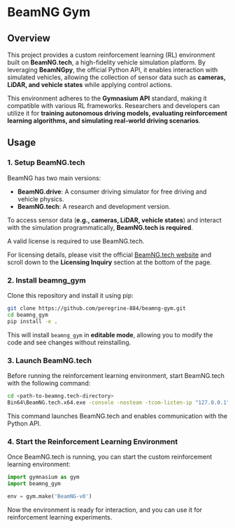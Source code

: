 # BeamNG Gym

## Overview  

This project provides a custom reinforcement learning (RL) environment built on **BeamNG.tech**, a high-fidelity vehicle simulation platform. By leveraging **BeamNGpy**, the official Python API, it enables interaction with simulated vehicles, allowing the collection of sensor data such as **cameras, LiDAR, and vehicle states** while applying control actions.  

This environment adheres to the **Gymnasium API** standard, making it compatible with various RL frameworks. Researchers and developers can utilize it for **training autonomous driving models, evaluating reinforcement learning algorithms, and simulating real-world driving scenarios**.

## Usage
### 1. Setup BeamNG.tech  
BeamNG has two main versions:  

- **BeamNG.drive**: A consumer driving simulator for free driving and vehicle physics.  
- **BeamNG.tech**: A research and development version.  

To access sensor data (**e.g., cameras, LiDAR, vehicle states**) and interact with the simulation programmatically, **BeamNG.tech is required**.  

A valid license is required to use BeamNG.tech.  

For licensing details, please visit the official [BeamNG.tech website](https://www.beamng.tech) and scroll down to the **Licensing Inquiry** section at the bottom of the page.

### 2. Install beamng_gym  

Clone this repository and install it using pip:  

```sh
git clone https://github.com/peregrine-884/beamng-gym.git
cd beamng_gym
pip install -e .
```  

This will install `beamng_gym` in **editable mode**, allowing you to modify the code and see changes without reinstalling.  

### 3. Launch BeamNG.tech  

Before running the reinforcement learning environment, start BeamNG.tech with the following command:  

```sh
cd <path-to-beamng.tech-directory>  
Bin64\BeamNG.tech.x64.exe -console -nosteam -tcom-listen-ip "127.0.0.1" -lua "extensions.load('tech/techCore');tech_techCore.openServer(64256)"  
```  

This command launches BeamNG.tech and enables communication with the Python API.  

### 4. Start the Reinforcement Learning Environment  

Once BeamNG.tech is running, you can start the custom reinforcement learning environment:  

```python
import gymnasium as gym
import beamng_gym

env = gym.make('BeamNG-v0')
```  

Now the environment is ready for interaction, and you can use it for reinforcement learning experiments.
